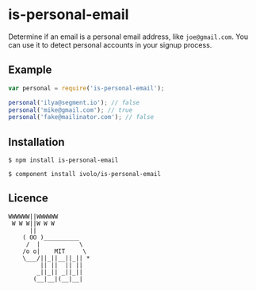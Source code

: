 # is-personal-email

  Determine if an email is a personal email address, like `joe@gmail.com`. You can use it to detect personal accounts in your signup process.

## Example

```js
var personal = require('is-personal-email');

personal('ilya@segment.io'); // false
personal('mike@gmail.com'); // true
personal('fake@mailinator.com'); // false
```

## Installation
  
```
$ npm install is-personal-email
```
```
$ component install ivolo/is-personal-email
```

## Licence

```
WWWWWW||WWWWWW
 W W W||W W W
      ||
    ( OO )__________
     /  |           \
    /o o|    MIT     \
    \___/||_||__||_|| *
         || ||  || ||
        _||_|| _||_||
       (__|__|(__|__|
```